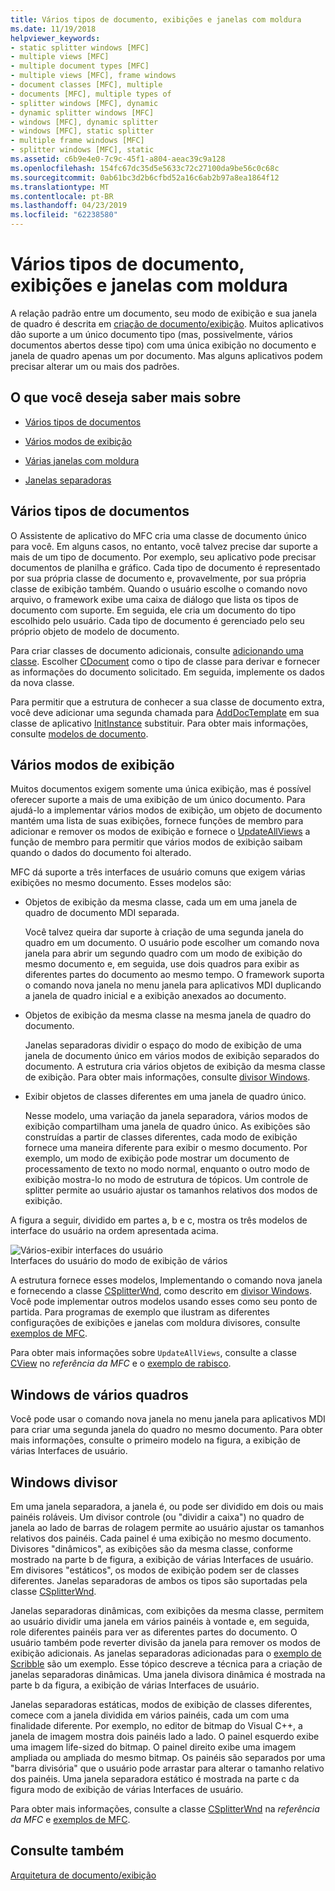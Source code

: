 ```yaml
---
title: Vários tipos de documento, exibições e janelas com moldura
ms.date: 11/19/2018
helpviewer_keywords:
- static splitter windows [MFC]
- multiple views [MFC]
- multiple document types [MFC]
- multiple views [MFC], frame windows
- document classes [MFC], multiple
- documents [MFC], multiple types of
- splitter windows [MFC], dynamic
- dynamic splitter windows [MFC]
- windows [MFC], dynamic splitter
- windows [MFC], static splitter
- multiple frame windows [MFC]
- splitter windows [MFC], static
ms.assetid: c6b9e4e0-7c9c-45f1-a804-aeac39c9a128
ms.openlocfilehash: 154fc67dc35d5e5633c72c27100da9be56c0c68c
ms.sourcegitcommit: 0ab61bc3d2b6cfbd52a16c6ab2b97a8ea1864f12
ms.translationtype: MT
ms.contentlocale: pt-BR
ms.lasthandoff: 04/23/2019
ms.locfileid: "62238580"
---
```

# <a name="multiple-document-types-views-and-frame-windows"></a>Vários tipos de documento, exibições e janelas com moldura

A relação padrão entre um documento, seu modo de exibição e sua janela de quadro é descrita em [criação de documento/exibição](../mfc/document-view-creation.md). Muitos aplicativos dão suporte a um único documento tipo (mas, possivelmente, vários documentos abertos desse tipo) com uma única exibição no documento e janela de quadro apenas um por documento. Mas alguns aplicativos podem precisar alterar um ou mais dos padrões.

## <a name="what-do-you-want-to-know-more-about"></a>O que você deseja saber mais sobre

- [Vários tipos de documentos](#_core_multiple_document_types)

- [Vários modos de exibição](#_core_multiple_views)

- [Várias janelas com moldura](#_core_multiple_frame_windows)

- [Janelas separadoras](#_core_splitter_windows)

##  <a name="_core_multiple_document_types"></a> Vários tipos de documentos

O Assistente de aplicativo do MFC cria uma classe de documento único para você. Em alguns casos, no entanto, você talvez precise dar suporte a mais de um tipo de documento. Por exemplo, seu aplicativo pode precisar documentos de planilha e gráfico. Cada tipo de documento é representado por sua própria classe de documento e, provavelmente, por sua própria classe de exibição também. Quando o usuário escolhe o comando novo arquivo, o framework exibe uma caixa de diálogo que lista os tipos de documento com suporte. Em seguida, ele cria um documento do tipo escolhido pelo usuário. Cada tipo de documento é gerenciado pelo seu próprio objeto de modelo de documento.

Para criar classes de documento adicionais, consulte [adicionando uma classe](../ide/adding-a-class-visual-cpp.md). Escolher [CDocument](../mfc/reference/cdocument-class.md) como o tipo de classe para derivar e fornecer as informações do documento solicitado. Em seguida, implemente os dados da nova classe.

Para permitir que a estrutura de conhecer a sua classe de documento extra, você deve adicionar uma segunda chamada para [AddDocTemplate](../mfc/reference/cwinapp-class.md#adddoctemplate) em sua classe de aplicativo [InitInstance](../mfc/reference/cwinapp-class.md#initinstance) substituir. Para obter mais informações, consulte [modelos de documento](../mfc/document-templates-and-the-document-view-creation-process.md).

##  <a name="_core_multiple_views"></a> Vários modos de exibição

Muitos documentos exigem somente uma única exibição, mas é possível oferecer suporte a mais de uma exibição de um único documento. Para ajudá-lo a implementar vários modos de exibição, um objeto de documento mantém uma lista de suas exibições, fornece funções de membro para adicionar e remover os modos de exibição e fornece o [UpdateAllViews](../mfc/reference/cdocument-class.md#updateallviews) a função de membro para permitir que vários modos de exibição saibam quando o dados do documento foi alterado.

MFC dá suporte a três interfaces de usuário comuns que exigem várias exibições no mesmo documento. Esses modelos são:

- Objetos de exibição da mesma classe, cada um em uma janela de quadro de documento MDI separada.

   Você talvez queira dar suporte à criação de uma segunda janela do quadro em um documento. O usuário pode escolher um comando nova janela para abrir um segundo quadro com um modo de exibição do mesmo documento e, em seguida, use dois quadros para exibir as diferentes partes do documento ao mesmo tempo. O framework suporta o comando nova janela no menu janela para aplicativos MDI duplicando a janela de quadro inicial e a exibição anexados ao documento.

- Objetos de exibição da mesma classe na mesma janela de quadro do documento.

   Janelas separadoras dividir o espaço do modo de exibição de uma janela de documento único em vários modos de exibição separados do documento. A estrutura cria vários objetos de exibição da mesma classe de exibição. Para obter mais informações, consulte [divisor Windows](#_core_splitter_windows).

- Exibir objetos de classes diferentes em uma janela de quadro único.

   Nesse modelo, uma variação da janela separadora, vários modos de exibição compartilham uma janela de quadro único. As exibições são construídas a partir de classes diferentes, cada modo de exibição fornece uma maneira diferente para exibir o mesmo documento. Por exemplo, um modo de exibição pode mostrar um documento de processamento de texto no modo normal, enquanto o outro modo de exibição mostra-lo no modo de estrutura de tópicos. Um controle de splitter permite ao usuário ajustar os tamanhos relativos dos modos de exibição.

A figura a seguir, dividido em partes a, b e c, mostra os três modelos de interface do usuário na ordem apresentada acima.

![Vários&#45;exibir interfaces do usuário](../mfc/media/vc37a71.gif "diversos&#45;exibir interfaces do usuário") <br/>
Interfaces do usuário do modo de exibição de vários

A estrutura fornece esses modelos, Implementando o comando nova janela e fornecendo a classe [CSplitterWnd](../mfc/reference/csplitterwnd-class.md), como descrito em [divisor Windows](#_core_splitter_windows). Você pode implementar outros modelos usando esses como seu ponto de partida. Para programas de exemplo que ilustram as diferentes configurações de exibições e janelas com moldura divisores, consulte [exemplos de MFC](../overview/visual-cpp-samples.md).

Para obter mais informações sobre `UpdateAllViews`, consulte a classe [CView](../mfc/reference/cview-class.md) no *referência da MFC* e o [exemplo de rabisco](../overview/visual-cpp-samples.md).

##  <a name="_core_multiple_frame_windows"></a> Windows de vários quadros

Você pode usar o comando nova janela no menu janela para aplicativos MDI para criar uma segunda janela do quadro no mesmo documento. Para obter mais informações, consulte o primeiro modelo na figura, a exibição de várias Interfaces de usuário.

##  <a name="_core_splitter_windows"></a> Windows divisor

Em uma janela separadora, a janela é, ou pode ser dividido em dois ou mais painéis roláveis. Um divisor controle (ou "dividir a caixa") no quadro de janela ao lado de barras de rolagem permite ao usuário ajustar os tamanhos relativos dos painéis. Cada painel é uma exibição no mesmo documento. Divisores "dinâmicos", as exibições são da mesma classe, conforme mostrado na parte b de figura, a exibição de várias Interfaces de usuário. Em divisores "estáticos", os modos de exibição podem ser de classes diferentes. Janelas separadoras de ambos os tipos são suportadas pela classe [CSplitterWnd](../mfc/reference/csplitterwnd-class.md).

Janelas separadoras dinâmicas, com exibições da mesma classe, permitem ao usuário dividir uma janela em vários painéis à vontade e, em seguida, role diferentes painéis para ver as diferentes partes do documento. O usuário também pode reverter divisão da janela para remover os modos de exibição adicionais. As janelas separadoras adicionadas para o [exemplo de Scribble](../overview/visual-cpp-samples.md) são um exemplo. Esse tópico descreve a técnica para a criação de janelas separadoras dinâmicas. Uma janela divisora dinâmica é mostrada na parte b da figura, a exibição de várias Interfaces de usuário.

Janelas separadoras estáticas, modos de exibição de classes diferentes, comece com a janela dividida em vários painéis, cada um com uma finalidade diferente. Por exemplo, no editor de bitmap do Visual C++, a janela de imagem mostra dois painéis lado a lado. O painel esquerdo exibe uma imagem life-sized do bitmap. O painel direito exibe uma imagem ampliada ou ampliada do mesmo bitmap. Os painéis são separados por uma "barra divisória" que o usuário pode arrastar para alterar o tamanho relativo dos painéis. Uma janela separadora estático é mostrada na parte c da figura modo de exibição de várias Interfaces de usuário.

Para obter mais informações, consulte a classe [CSplitterWnd](../mfc/reference/csplitterwnd-class.md) na *referência da MFC* e [exemplos de MFC](../overview/visual-cpp-samples.md).

## <a name="see-also"></a>Consulte também

[Arquitetura de documento/exibição](../mfc/document-view-architecture.md)
